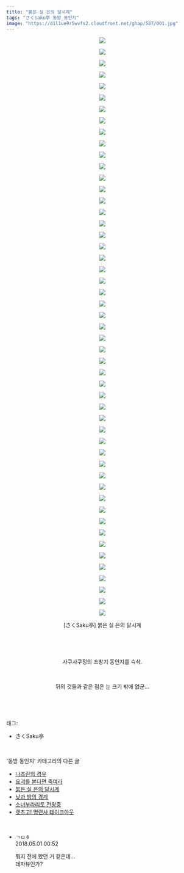 ```yaml
---
title: "붉은 실 은의 달시계"
tags: "さくsaku亭 동방_동인지"
image: "https://d1l1ue9r5wvfs2.cloudfront.net/ghap/587/001.jpg"
---
```

<div class="article">
<p style="text-align: center; clear: none; float: none;"><img src="{{ site.imgserver9 }}/ghap/587/001.jpg"/></p>
<p style="text-align: center; clear: none; float: none;"><img src="{{ site.imgserver9 }}/ghap/587/002.jpg"/></p>
<p style="text-align: center; clear: none; float: none;"><img src="{{ site.imgserver9 }}/ghap/587/003.jpg"/></p>
<p style="text-align: center; clear: none; float: none;"><img src="{{ site.imgserver9 }}/ghap/587/004.jpg"/></p>
<p style="text-align: center; clear: none; float: none;"><img src="{{ site.imgserver9 }}/ghap/587/005.jpg"/></p>
<p style="text-align: center; clear: none; float: none;"><img src="{{ site.imgserver9 }}/ghap/587/006.jpg"/></p>
<p style="text-align: center; clear: none; float: none;"><img src="{{ site.imgserver9 }}/ghap/587/007.jpg"/></p>
<p style="text-align: center; clear: none; float: none;"><img src="{{ site.imgserver9 }}/ghap/587/008.jpg"/></p>
<p style="text-align: center; clear: none; float: none;"><img src="{{ site.imgserver9 }}/ghap/587/009.jpg"/></p>
<p style="text-align: center; clear: none; float: none;"><img src="{{ site.imgserver9 }}/ghap/587/010.jpg"/></p>
<p style="text-align: center; clear: none; float: none;"><img src="{{ site.imgserver9 }}/ghap/587/011.jpg"/></p>
<p style="text-align: center; clear: none; float: none;"><img src="{{ site.imgserver9 }}/ghap/587/012.jpg"/></p>
<p style="text-align: center; clear: none; float: none;"><img src="{{ site.imgserver9 }}/ghap/587/013.jpg"/></p>
<p style="text-align: center; clear: none; float: none;"><img src="{{ site.imgserver9 }}/ghap/587/014.jpg"/></p>
<p style="text-align: center; clear: none; float: none;"><img src="{{ site.imgserver9 }}/ghap/587/015.jpg"/></p>
<p style="text-align: center; clear: none; float: none;"><img src="{{ site.imgserver9 }}/ghap/587/016.jpg"/></p>
<p style="text-align: center; clear: none; float: none;"><img src="{{ site.imgserver9 }}/ghap/587/017.jpg"/></p>
<p style="text-align: center; clear: none; float: none;"><img src="{{ site.imgserver9 }}/ghap/587/018.jpg"/></p>
<p style="text-align: center; clear: none; float: none;"><img src="{{ site.imgserver9 }}/ghap/587/019.jpg"/></p>
<p style="text-align: center; clear: none; float: none;"><img src="{{ site.imgserver9 }}/ghap/587/020.jpg"/></p>
<p style="text-align: center; clear: none; float: none;"><img src="{{ site.imgserver9 }}/ghap/587/021.jpg"/></p>
<p style="text-align: center; clear: none; float: none;"><img src="{{ site.imgserver9 }}/ghap/587/022.jpg"/></p>
<p style="text-align: center; clear: none; float: none;"><img src="{{ site.imgserver9 }}/ghap/587/023.jpg"/></p>
<p style="text-align: center; clear: none; float: none;"><img src="{{ site.imgserver9 }}/ghap/587/024.jpg"/></p>
<p style="text-align: center; clear: none; float: none;"><img src="{{ site.imgserver9 }}/ghap/587/025.jpg"/></p>
<p style="text-align: center; clear: none; float: none;"><img src="{{ site.imgserver9 }}/ghap/587/026.jpg"/></p>
<p style="text-align: center; clear: none; float: none;"><img src="{{ site.imgserver9 }}/ghap/587/027.jpg"/></p>
<p style="text-align: center; clear: none; float: none;"><img src="{{ site.imgserver9 }}/ghap/587/028.jpg"/></p>
<p style="text-align: center; clear: none; float: none;"><img src="{{ site.imgserver9 }}/ghap/587/029.jpg"/></p>
<p style="text-align: center; clear: none; float: none;"><img src="{{ site.imgserver9 }}/ghap/587/030.jpg"/></p>
<p style="text-align: center; clear: none; float: none;"><img src="{{ site.imgserver9 }}/ghap/587/031.jpg"/></p>
<p style="text-align: center; clear: none; float: none;"><img src="{{ site.imgserver9 }}/ghap/587/032.jpg"/></p>
<p style="text-align: center; clear: none; float: none;"><img src="{{ site.imgserver9 }}/ghap/587/033.jpg"/></p>
<p style="text-align: center; clear: none; float: none;"><img src="{{ site.imgserver9 }}/ghap/587/034.jpg"/></p>
<p style="text-align: center; clear: none; float: none;"><img src="{{ site.imgserver9 }}/ghap/587/035.jpg"/></p>
<p style="text-align: center; clear: none; float: none;"><img src="{{ site.imgserver9 }}/ghap/587/036.jpg"/></p>
<p style="text-align: center; clear: none; float: none;"><img src="{{ site.imgserver9 }}/ghap/587/037.jpg"/></p>
<p style="text-align: center; clear: none; float: none;"><img src="{{ site.imgserver9 }}/ghap/587/038.jpg"/></p>
<p style="text-align: center; clear: none; float: none;"><img src="{{ site.imgserver9 }}/ghap/587/039.jpg"/></p>
<p style="text-align: center; clear: none; float: none;"><img src="{{ site.imgserver9 }}/ghap/587/040.jpg"/></p>
<p style="text-align: center; clear: none; float: none;"><img src="{{ site.imgserver9 }}/ghap/587/041.jpg"/></p>
<p style="text-align: center; clear: none; float: none;"><img src="{{ site.imgserver9 }}/ghap/587/042.jpg"/></p>
<p style="text-align: center; clear: none; float: none;"><img src="{{ site.imgserver9 }}/ghap/587/043.jpg"/></p>
<p style="text-align: center; clear: none; float: none;"><img src="{{ site.imgserver9 }}/ghap/587/044.jpg"/></p>
<p style="text-align: center; clear: none; float: none;"><img src="{{ site.imgserver9 }}/ghap/587/045.jpg"/></p>
<p style="text-align: center; clear: none; float: none;"><img src="{{ site.imgserver9 }}/ghap/587/046.jpg"/></p>
<p style="text-align: center; clear: none; float: none;"><img src="{{ site.imgserver9 }}/ghap/587/047.jpg"/></p>
<p style="text-align: center; clear: none; float: none;"><img src="{{ site.imgserver9 }}/ghap/587/048.jpg"/></p>
<p style="text-align: center; clear: none; float: none;"><img src="{{ site.imgserver9 }}/ghap/587/049.jpg"/></p>
<p style="text-align: center; clear: none; float: none;"><img src="{{ site.imgserver9 }}/ghap/587/050.jpg"/></p>
<p style="text-align: center; clear: none; float: none;"><img src="{{ site.imgserver9 }}/ghap/587/051.jpg"/></p>
<p style="text-align: center; clear: none; float: none;">[さくSaku亭] 붉은 실 은의 달시계</p>
<p style="text-align: center; clear: none; float: none;"><br/></p>
<p style="text-align: center; clear: none; float: none;"><br/></p>
<p style="text-align: center; clear: none; float: none;">사쿠사쿠정의 초창기 동인지를 슥삭.</p>
<p style="text-align: center; clear: none; float: none;"><br/></p>
<p style="text-align: center; clear: none; float: none;">뒤의 것들과 같은 점은 눈 크기 밖에 없군...</p>
<p><br/></p>
</div><br/>
<div class="tagTrail">
<p>태그: </p>
<ul>
<li>さくSaku亭</li>
</ul>
</div><br/>
<div class="another">
<p>'동방 동인지' 카테고리의 다른 글</p>
<ul>
<li><a href="/ghap_589">나즈린의 경우</a></li>
<li><a href="/ghap_588">요괴를 본다면 죽여라</a></li>
<li><a href="/ghap_587">붉은 실 은의 달시계</a></li>
<li><a href="/ghap_585">낮과 밤의 경계</a></li>
<li><a href="/ghap_584">소녀부라리토 전왕중</a></li>
<li><a href="/ghap_583">렛츠고! 명련사 테이크아웃</a></li>
</ul>
</div><br/>
<div class="cb_module cb_fluid">
<div class="cb_wrt cb_profile">
<div class="comment">
<ul>
<li class="cb_thumb_off" id="comment15247623">
<div class="cb_comment_area">
<div class="cb_info_area">
<div class="cb_section">
<span class="cb_nick_name">ㄱㅁㅎ</span>
</div>
<div class="cb_section">
<span class="cb_date">2018.05.01 00:52 </span>
</div>
</div>
<div class="cb_dsc_comment">
<p class="cb_dsc">
											뭐지 전에 봤던 거 같은데...<br/>
데자뷰인가?
										</p>
</div>
</div></li>
</ul>
</div>
</div><!-- commentList close -->
</div><br/>
